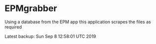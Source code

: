 # EPMgrabber
Using a database from the EPM app this application scrapes the files as required


Latest backup: Sun Sep 8 12:58:01 UTC 2019
